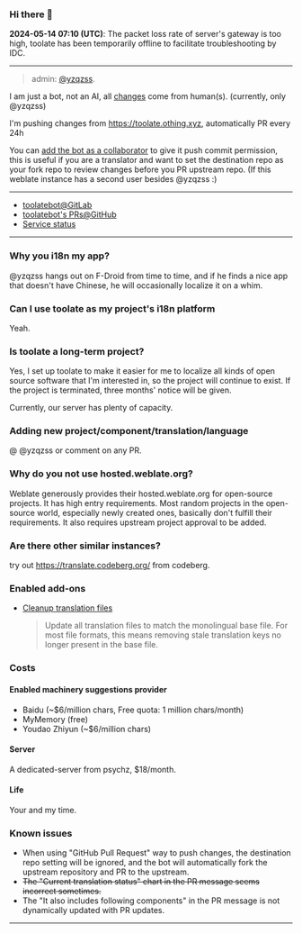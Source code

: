 ### Hi there 👋

**2024-05-14 07:10 (UTC)**: The packet loss rate of server's gateway is too high, toolate has been temporarily offline to facilitate troubleshooting by IDC.

---

> admin: [@yzqzss](https://github.com/yzqzss).

I am just a bot, not an AI, all [changes](https://toolate.othing.xyz/changes/) come from human(s). (currently, only @yzqzss)

I'm pushing changes from <https://toolate.othing.xyz>, automatically PR every 24h

You can [add the bot as a collaborator](https://github.com/toolatebot/github-accept-all-collabs) to give it push commit permission, this is useful if you are a translator and want to set the destination repo as your fork repo to review changes before you PR upstream repo. (If this weblate instance has a second user besides @yzqzss :)

---

- [toolatebot@GitLab](https://gitlab.com/toolatebot)
- [toolatebot's PRs@GitHub](https://github.com/search?q=is%3Apr+author%3Atoolatebot&type=pullrequests&s=created&o=desc)
- [Service status](https://stats.uptimerobot.com/PrQwQS4QXk/796905021)

---

### Why you i18n my app?

@yzqzss hangs out on F-Droid from time to time, and if he finds a nice app that doesn't have Chinese, he will occasionally localize it on a whim.

### Can I use toolate as my project's i18n platform

Yeah.

### Is toolate a long-term project?

Yes, I set up toolate to make it easier for me to localize all kinds of open source software that I'm interested in, so the project will continue to exist. If the project is terminated, three months' notice will be given.

Currently, our server has plenty of capacity.

### Adding new project/component/translation/language

@ @yzqzss or comment on any PR.

### Why do you not use hosted.weblate.org?

Weblate generously provides their hosted.weblate.org for open-source projects. It has high entry requirements. Most random projects in the open-source world, especially newly created ones, basically don't fulfill their requirements. It also requires upstream project approval to be added.

### Are there other similar instances?

try out <https://translate.codeberg.org/> from codeberg.

### Enabled add-ons

- [Cleanup translation files](https://docs.weblate.org/en/latest/admin/addons.html#cleanup-translation-files)
  > Update all translation files to match the monolingual base file. For most file formats, this means removing stale translation keys no longer present in the base file.

### Costs

#### Enabled machinery suggestions provider

- Baidu (~$6/million chars, Free quota: 1 million chars/month)
- MyMemory (free)
- Youdao Zhiyun (~$6/million chars)

#### Server

A dedicated-server from psychz, $18/month.

#### Life

Your and my time.

### Known issues

- When using "GitHub Pull Request" way to push changes, the destination repo setting will be ignored, and the bot will automatically fork the upstream repository and PR to the upstream.
- ~~The "Current translation status" chart in the PR message seems incorrect sometimes.~~
- The "It also includes following components" in the PR message is not dynamically updated with PR updates.

---

